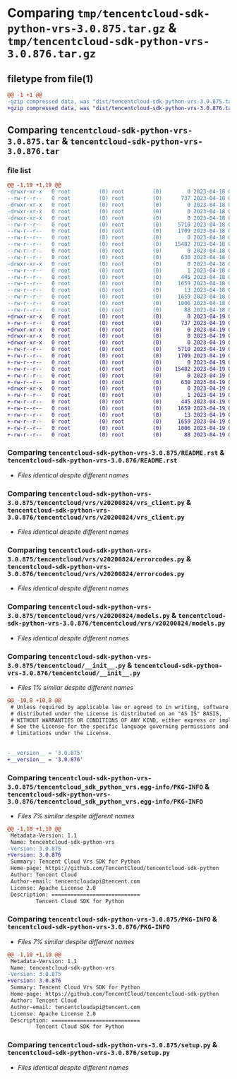 # Comparing `tmp/tencentcloud-sdk-python-vrs-3.0.875.tar.gz` & `tmp/tencentcloud-sdk-python-vrs-3.0.876.tar.gz`

## filetype from file(1)

```diff
@@ -1 +1 @@
-gzip compressed data, was "dist/tencentcloud-sdk-python-vrs-3.0.875.tar", last modified: Tue Apr 18 01:05:14 2023, max compression
+gzip compressed data, was "dist/tencentcloud-sdk-python-vrs-3.0.876.tar", last modified: Wed Apr 19 00:43:06 2023, max compression
```

## Comparing `tencentcloud-sdk-python-vrs-3.0.875.tar` & `tencentcloud-sdk-python-vrs-3.0.876.tar`

### file list

```diff
@@ -1,19 +1,19 @@
-drwxr-xr-x   0 root         (0) root         (0)        0 2023-04-18 01:05:14.000000 tencentcloud-sdk-python-vrs-3.0.875/
--rw-r--r--   0 root         (0) root         (0)      737 2023-04-18 01:05:14.000000 tencentcloud-sdk-python-vrs-3.0.875/README.rst
-drwxr-xr-x   0 root         (0) root         (0)        0 2023-04-18 01:05:14.000000 tencentcloud-sdk-python-vrs-3.0.875/tencentcloud/
-drwxr-xr-x   0 root         (0) root         (0)        0 2023-04-18 01:05:14.000000 tencentcloud-sdk-python-vrs-3.0.875/tencentcloud/vrs/
-drwxr-xr-x   0 root         (0) root         (0)        0 2023-04-18 01:05:14.000000 tencentcloud-sdk-python-vrs-3.0.875/tencentcloud/vrs/v20200824/
--rw-r--r--   0 root         (0) root         (0)     5710 2023-04-18 01:05:14.000000 tencentcloud-sdk-python-vrs-3.0.875/tencentcloud/vrs/v20200824/vrs_client.py
--rw-r--r--   0 root         (0) root         (0)     1709 2023-04-18 01:05:14.000000 tencentcloud-sdk-python-vrs-3.0.875/tencentcloud/vrs/v20200824/errorcodes.py
--rw-r--r--   0 root         (0) root         (0)        0 2023-04-18 01:05:14.000000 tencentcloud-sdk-python-vrs-3.0.875/tencentcloud/vrs/v20200824/__init__.py
--rw-r--r--   0 root         (0) root         (0)    15482 2023-04-18 01:05:14.000000 tencentcloud-sdk-python-vrs-3.0.875/tencentcloud/vrs/v20200824/models.py
--rw-r--r--   0 root         (0) root         (0)        0 2023-04-18 01:05:14.000000 tencentcloud-sdk-python-vrs-3.0.875/tencentcloud/vrs/__init__.py
--rw-r--r--   0 root         (0) root         (0)      630 2023-04-18 01:05:14.000000 tencentcloud-sdk-python-vrs-3.0.875/tencentcloud/__init__.py
-drwxr-xr-x   0 root         (0) root         (0)        0 2023-04-18 01:05:14.000000 tencentcloud-sdk-python-vrs-3.0.875/tencentcloud_sdk_python_vrs.egg-info/
--rw-r--r--   0 root         (0) root         (0)        1 2023-04-18 01:05:14.000000 tencentcloud-sdk-python-vrs-3.0.875/tencentcloud_sdk_python_vrs.egg-info/dependency_links.txt
--rw-r--r--   0 root         (0) root         (0)      445 2023-04-18 01:05:14.000000 tencentcloud-sdk-python-vrs-3.0.875/tencentcloud_sdk_python_vrs.egg-info/SOURCES.txt
--rw-r--r--   0 root         (0) root         (0)     1659 2023-04-18 01:05:14.000000 tencentcloud-sdk-python-vrs-3.0.875/tencentcloud_sdk_python_vrs.egg-info/PKG-INFO
--rw-r--r--   0 root         (0) root         (0)       13 2023-04-18 01:05:14.000000 tencentcloud-sdk-python-vrs-3.0.875/tencentcloud_sdk_python_vrs.egg-info/top_level.txt
--rw-r--r--   0 root         (0) root         (0)     1659 2023-04-18 01:05:14.000000 tencentcloud-sdk-python-vrs-3.0.875/PKG-INFO
--rw-r--r--   0 root         (0) root         (0)     1006 2023-04-18 01:05:14.000000 tencentcloud-sdk-python-vrs-3.0.875/setup.py
--rw-r--r--   0 root         (0) root         (0)       88 2023-04-18 01:05:14.000000 tencentcloud-sdk-python-vrs-3.0.875/setup.cfg
+drwxr-xr-x   0 root         (0) root         (0)        0 2023-04-19 00:43:06.000000 tencentcloud-sdk-python-vrs-3.0.876/
+-rw-r--r--   0 root         (0) root         (0)      737 2023-04-19 00:43:06.000000 tencentcloud-sdk-python-vrs-3.0.876/README.rst
+drwxr-xr-x   0 root         (0) root         (0)        0 2023-04-19 00:43:06.000000 tencentcloud-sdk-python-vrs-3.0.876/tencentcloud/
+drwxr-xr-x   0 root         (0) root         (0)        0 2023-04-19 00:43:06.000000 tencentcloud-sdk-python-vrs-3.0.876/tencentcloud/vrs/
+drwxr-xr-x   0 root         (0) root         (0)        0 2023-04-19 00:43:06.000000 tencentcloud-sdk-python-vrs-3.0.876/tencentcloud/vrs/v20200824/
+-rw-r--r--   0 root         (0) root         (0)     5710 2023-04-19 00:43:06.000000 tencentcloud-sdk-python-vrs-3.0.876/tencentcloud/vrs/v20200824/vrs_client.py
+-rw-r--r--   0 root         (0) root         (0)     1709 2023-04-19 00:43:06.000000 tencentcloud-sdk-python-vrs-3.0.876/tencentcloud/vrs/v20200824/errorcodes.py
+-rw-r--r--   0 root         (0) root         (0)        0 2023-04-19 00:43:06.000000 tencentcloud-sdk-python-vrs-3.0.876/tencentcloud/vrs/v20200824/__init__.py
+-rw-r--r--   0 root         (0) root         (0)    15482 2023-04-19 00:43:06.000000 tencentcloud-sdk-python-vrs-3.0.876/tencentcloud/vrs/v20200824/models.py
+-rw-r--r--   0 root         (0) root         (0)        0 2023-04-19 00:43:06.000000 tencentcloud-sdk-python-vrs-3.0.876/tencentcloud/vrs/__init__.py
+-rw-r--r--   0 root         (0) root         (0)      630 2023-04-19 00:43:06.000000 tencentcloud-sdk-python-vrs-3.0.876/tencentcloud/__init__.py
+drwxr-xr-x   0 root         (0) root         (0)        0 2023-04-19 00:43:06.000000 tencentcloud-sdk-python-vrs-3.0.876/tencentcloud_sdk_python_vrs.egg-info/
+-rw-r--r--   0 root         (0) root         (0)        1 2023-04-19 00:43:06.000000 tencentcloud-sdk-python-vrs-3.0.876/tencentcloud_sdk_python_vrs.egg-info/dependency_links.txt
+-rw-r--r--   0 root         (0) root         (0)      445 2023-04-19 00:43:06.000000 tencentcloud-sdk-python-vrs-3.0.876/tencentcloud_sdk_python_vrs.egg-info/SOURCES.txt
+-rw-r--r--   0 root         (0) root         (0)     1659 2023-04-19 00:43:06.000000 tencentcloud-sdk-python-vrs-3.0.876/tencentcloud_sdk_python_vrs.egg-info/PKG-INFO
+-rw-r--r--   0 root         (0) root         (0)       13 2023-04-19 00:43:06.000000 tencentcloud-sdk-python-vrs-3.0.876/tencentcloud_sdk_python_vrs.egg-info/top_level.txt
+-rw-r--r--   0 root         (0) root         (0)     1659 2023-04-19 00:43:06.000000 tencentcloud-sdk-python-vrs-3.0.876/PKG-INFO
+-rw-r--r--   0 root         (0) root         (0)     1006 2023-04-19 00:43:06.000000 tencentcloud-sdk-python-vrs-3.0.876/setup.py
+-rw-r--r--   0 root         (0) root         (0)       88 2023-04-19 00:43:06.000000 tencentcloud-sdk-python-vrs-3.0.876/setup.cfg
```

### Comparing `tencentcloud-sdk-python-vrs-3.0.875/README.rst` & `tencentcloud-sdk-python-vrs-3.0.876/README.rst`

 * *Files identical despite different names*

### Comparing `tencentcloud-sdk-python-vrs-3.0.875/tencentcloud/vrs/v20200824/vrs_client.py` & `tencentcloud-sdk-python-vrs-3.0.876/tencentcloud/vrs/v20200824/vrs_client.py`

 * *Files identical despite different names*

### Comparing `tencentcloud-sdk-python-vrs-3.0.875/tencentcloud/vrs/v20200824/errorcodes.py` & `tencentcloud-sdk-python-vrs-3.0.876/tencentcloud/vrs/v20200824/errorcodes.py`

 * *Files identical despite different names*

### Comparing `tencentcloud-sdk-python-vrs-3.0.875/tencentcloud/vrs/v20200824/models.py` & `tencentcloud-sdk-python-vrs-3.0.876/tencentcloud/vrs/v20200824/models.py`

 * *Files identical despite different names*

### Comparing `tencentcloud-sdk-python-vrs-3.0.875/tencentcloud/__init__.py` & `tencentcloud-sdk-python-vrs-3.0.876/tencentcloud/__init__.py`

 * *Files 1% similar despite different names*

```diff
@@ -10,8 +10,8 @@
 # Unless required by applicable law or agreed to in writing, software
 # distributed under the License is distributed on an "AS IS" BASIS,
 # WITHOUT WARRANTIES OR CONDITIONS OF ANY KIND, either express or implied.
 # See the License for the specific language governing permissions and
 # limitations under the License.
 
 
-__version__ = '3.0.875'
+__version__ = '3.0.876'
```

### Comparing `tencentcloud-sdk-python-vrs-3.0.875/tencentcloud_sdk_python_vrs.egg-info/PKG-INFO` & `tencentcloud-sdk-python-vrs-3.0.876/tencentcloud_sdk_python_vrs.egg-info/PKG-INFO`

 * *Files 7% similar despite different names*

```diff
@@ -1,10 +1,10 @@
 Metadata-Version: 1.1
 Name: tencentcloud-sdk-python-vrs
-Version: 3.0.875
+Version: 3.0.876
 Summary: Tencent Cloud Vrs SDK for Python
 Home-page: https://github.com/TencentCloud/tencentcloud-sdk-python
 Author: Tencent Cloud
 Author-email: tencentcloudapi@tencent.com
 License: Apache License 2.0
 Description: ============================
         Tencent Cloud SDK for Python
```

### Comparing `tencentcloud-sdk-python-vrs-3.0.875/PKG-INFO` & `tencentcloud-sdk-python-vrs-3.0.876/PKG-INFO`

 * *Files 7% similar despite different names*

```diff
@@ -1,10 +1,10 @@
 Metadata-Version: 1.1
 Name: tencentcloud-sdk-python-vrs
-Version: 3.0.875
+Version: 3.0.876
 Summary: Tencent Cloud Vrs SDK for Python
 Home-page: https://github.com/TencentCloud/tencentcloud-sdk-python
 Author: Tencent Cloud
 Author-email: tencentcloudapi@tencent.com
 License: Apache License 2.0
 Description: ============================
         Tencent Cloud SDK for Python
```

### Comparing `tencentcloud-sdk-python-vrs-3.0.875/setup.py` & `tencentcloud-sdk-python-vrs-3.0.876/setup.py`

 * *Files identical despite different names*


